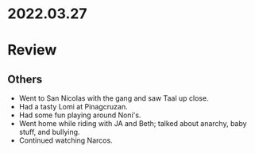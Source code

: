 # 2022.03.27

# Review

## Others

- Went to San Nicolas with the gang and saw Taal up close.
- Had a tasty Lomi at Pinagcruzan.
- Had some fun playing around Noni's.
- Went home while riding with JA and Beth; talked about anarchy, baby stuff, and bullying.
- Continued watching Narcos.

